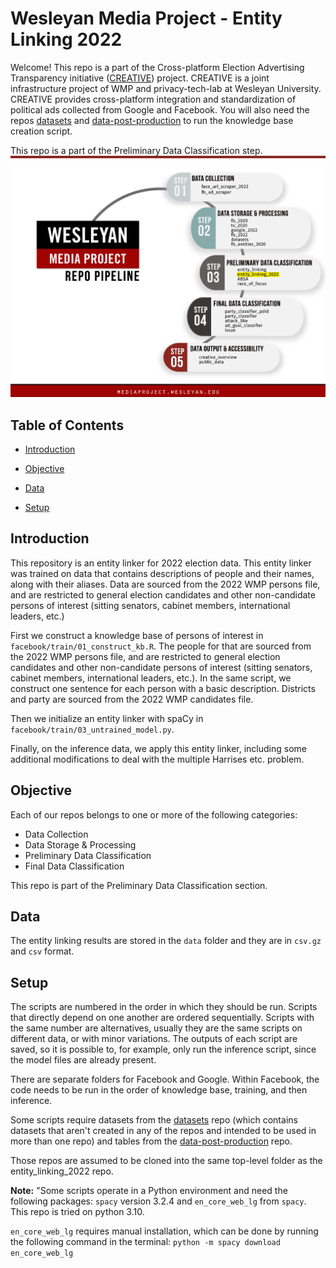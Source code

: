 # Wesleyan Media Project - Entity Linking 2022

Welcome! This repo is a part of the Cross-platform Election Advertising Transparency initiative ([CREATIVE](https://www.creativewmp.com/)) project. CREATIVE is a joint infrastructure project of WMP and privacy-tech-lab at Wesleyan University. CREATIVE provides cross-platform integration and standardization of political ads collected from Google and Facebook. You will also need the repos [datasets](https://github.com/Wesleyan-Media-Project/datasets) and [data-post-production](https://github.com/Wesleyan-Media-Project/data-post-production) to run the knowledge base creation script.

This repo is a part of the Preliminary Data Classification step.
![A picture of the repo pipeline with this repo highlighted](Creative_Pipelines.png)

## Table of Contents

- [Introduction](#introduction)
- [Objective](#objective)
- [Data](#data)

- [Setup](#setup)

## Introduction

This repository is an entity linker for 2022 election data. This entity linker was trained on data that contains descriptions of people and their names, along with their aliases. Data are sourced from the 2022 WMP persons file, and are restricted to general election candidates and other non-candidate persons of interest (sitting senators, cabinet members, international leaders, etc.)

First we construct a knowledge base of persons of interest in `facebook/train/01_construct_kb.R`. The people for that are sourced from the 2022 WMP persons file, and are restricted to general election candidates and other non-candidate persons of interest (sitting senators, cabinet members, international leaders, etc.). In the same script, we construct one sentence for each person with a basic description. Districts and party are sourced from the 2022 WMP candidates file.

Then we initialize an entity linker with spaCy in `facebook/train/03_untrained_model.py`.

Finally, on the inference data, we apply this entity linker, including some additional modifications to deal with the multiple Harrises etc. problem.

## Objective

Each of our repos belongs to one or more of the following categories:

- Data Collection
- Data Storage & Processing
- Preliminary Data Classification
- Final Data Classification

This repo is part of the Preliminary Data Classification section.

## Data

The entity linking results are stored in the `data` folder and they are in `csv.gz` and `csv` format.

## Setup

The scripts are numbered in the order in which they should be run. Scripts that directly depend on one another are ordered sequentially. Scripts with the same number are alternatives, usually they are the same scripts on different data, or with minor variations. The outputs of each script are saved, so it is possible to, for example, only run the inference script, since the model files are already present.

There are separate folders for Facebook and Google. Within Facebook, the code needs to be run in the order of knowledge base, training, and then inference.

Some scripts require datasets from the [datasets](https://github.com/Wesleyan-Media-Project/datasets) repo (which contains datasets that aren't created in any of the repos and intended to be used in more than one repo) and tables from the [data-post-production](https://github.com/Wesleyan-Media-Project/data-post-production) repo. 

Those repos are assumed to be cloned into the same top-level folder as the entity_linking_2022 repo.

**Note:** "Some scripts operate in a Python environment and need the following packages: `spacy` version 3.2.4 and `en_core_web_lg` from `spacy`. This repo is tried on python 3.10.

 `en_core_web_lg` requires manual installation, which can be done by running the following command in the terminal:
`python -m spacy download en_core_web_lg`
